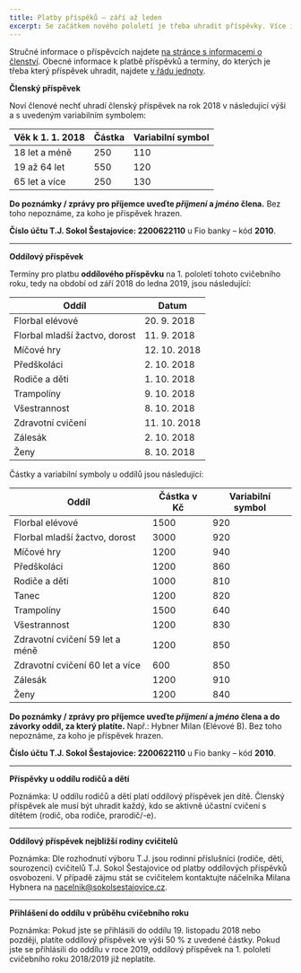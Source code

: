 ```yaml
---
title: Platby příspěků – září až leden
excerpt: Se začátkem nového pololetí je třeba uhradit příspěvky. Více informací uvnitř článku.
---
```


Stručné informace o příspěvcích najdete [na stránce s informacemi o členství](http://www.sokolsestajovice.cz/clenstvi/#pspvky). Obecné informace k platbě příspěvků a termíny, do kterých je třeba který příspěvek uhradit, najdete [v řádu jednoty](http://www.sokolsestajovice.cz/rad/#placen-pspvk).

**Členský příspěvek**

Noví členové nechť uhradí členský příspěvek na rok 2018 v následující výši a s uvedeným variabilním symbolem:

| Věk k 1. 1. 2018 | Částka | Variabilní symbol |
|------------------|--------|-------------------|
| 18 let a méně    |    250 |               110 |
| 19 až 64 let     |    550 |               120 |
| 65 let a více    |    250 |               130 |

<!--

Termíny pro platbu členských příspěvků

|             Oddíl             |    Datum     |
|-------------------------------|--------------|
| Rodiče a děti                 | 29. 9. 2018  |
| Předškoláci                   | 30. 9. 2018  |
| Všestrannost                  | 6. 10. 2018  |
| Florbal elévové               | 18. 9. 2018  |
| Florbal mladší žactvo, dorost | 16. 9. 2018  |
| Míčové hry                    | 10. 10. 2018 |
| Trampolíny                    | 30. 9. 2018  |
| Zálesák                       | 1. 10. 2018  |
| Ženy                          | 6. 10. 2018  |
| Zdravotní cvičení             | 9. 10. 2018  |

-->

**Do poznámky / zprávy pro příjemce uveďte _příjmení_ a _jméno_ člena.** Bez toho nepoznáme, za koho je příspěvek hrazen.

**Číslo účtu T.J. Sokol Šestajovice: 2200622110** u Fio banky – kód **2010**.

---

**Oddílový příspěvek**

Termíny pro platbu **oddílového příspěvku** na 1. pololetí tohoto cvičebního roku, tedy na období od září 2018 do ledna 2019, jsou následující:


|             Oddíl             |    Datum     |
|-------------------------------|--------------|
| Florbal elévové               | 20. 9. 2018  |
| Florbal mladší žactvo, dorost | 11. 9. 2018  |
| Míčové hry                    | 12. 10. 2018 |
| Předškoláci                   | 2. 10. 2018  |
| Rodiče a děti                 | 1. 10. 2018  |
| Trampolíny                    | 9. 10. 2018  |
| Všestrannost                  | 8. 10. 2018  |
| Zdravotní cvičení             | 11. 10. 2018 |
| Zálesák                       | 2. 10. 2018  |
| Ženy                          | 8. 10. 2018  |

Částky a variabilní symboly u oddílů jsou následující:

|              Oddíl              | Částka v Kč | Variabilní symbol |
|---------------------------------|-------------|-------------------|
| Florbal elévové                 |        1500 |               920 |
| Florbal mladší žactvo, dorost   |        3000 |               920 |
| Míčové hry                      |        1200 |               940 |
| Předškoláci                     |        1200 |               860 |
| Rodiče a děti                   |        1000 |               810 |
| Tanec                           |        1200 |               820 |
| Trampolíny                      |        1500 |               640 |
| Všestrannost                    |        1200 |               830 |
| Zdravotní cvičení 59 let a méně |        1200 |               850 |
| Zdravotní cvičení 60 let a více |         600 |               850 |
| Zálesák                         |        1200 |               910 |
| Ženy                            |        1200 |               840 |


**Do poznámky / zprávy pro příjemce uveďte _příjmení_ a _jméno_ člena a do závorky oddíl, za který platíte.** Např.: Hybner Milan (Elévové B). Bez toho nepoznáme, za koho je příspěvek hrazen.

**Číslo účtu T.J. Sokol Šestajovice: 2200622110** u Fio banky – kód **2010**.

---

**Příspěvky u oddílu rodičů a dětí**

Poznámka: U oddílu rodičů a dětí platí oddílový příspěvek jen dítě. Členský příspěvek ale musí být uhradit každý, kdo se aktivně účastní cvičení s dítětem (rodič, oba rodiče, prarodič/-e).

---

**Oddílový příspěvek nejbližší rodiny cvičitelů**

Poznámka: Dle rozhodnutí výboru T.J. jsou rodinní příslušníci (rodiče, děti, sourozenci) cvičitelů T.J. Sokol Šestajovice od platby oddílových příspěvků osvobozeni. V případě zájmu stát se cvičitelem kontaktujte náčelníka Milana Hybnera na nacelnik@sokolsestajovice.cz.

---

**Přihlášení do oddílu v průběhu cvičebního roku**

Poznámka: Pokud jste se přihlásili do oddílu 19. listopadu 2018 nebo později, platíte oddílový příspěvek ve výši 50 % z uvedené částky. Pokud jste se přihlásili do oddílu v roce 2019, oddílový příspěvek na 1. pololetí cvičebního roku 2018/2019 již neplatíte.
